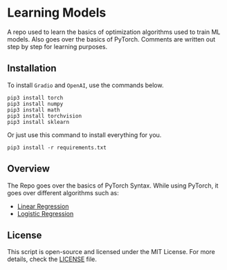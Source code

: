 # Learning Models

A repo used to learn the basics of optimization algorithms used to train ML models. Also goes over the basics of PyTorch. Comments are written out step by step for learning purposes.

## Installation

To install `Gradio` and `OpenAI`, use the commands below.

    pip3 install torch
    pip3 install numpy
    pip3 install math
    pip3 install torchvision
    pip3 install sklearn

Or just use this command to install everything for you.

    pip3 install -r requirements.txt

## Overview

The Repo goes over the basics of PyTorch Syntax. While using PyTorch, it goes over different algorithms such as:

- [Linear Regression](linear-regression.py)
- [Logistic Regression](logistic-regression.py)

## License

This script is open-source and licensed under the MIT License. For more details, check the [LICENSE](LICENSE) file.
